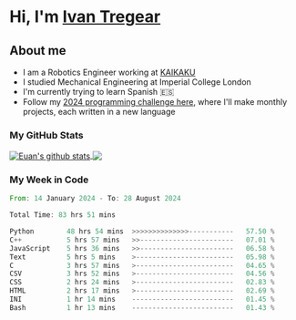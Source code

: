 # Hi, I'm [Ivan Tregear](https://www.linkedin.com/in/ivantregear/)

## About me

* I am a Robotics Engineer working at [KAIKAKU](https://github.com/KAIKAKU-AI)
* I studied Mechanical Engineering at Imperial College London
* I'm currently trying to learn Spanish :es:
* Follow my [2024 programming challenge here](https://github.com/ITregear?tab=repositories), where I'll make monthly projects, each written in a new language


### My GitHub Stats

<a href="#my-github-stats">
  <img align="center" src="https://github-readme-stats.vercel.app/api?username=itregear&count_private=true&show_icons=true&include_all_commits=true&theme=material-palenight" alt="Euan's github stats" />
</a>

<a href="#my-github-stats">
  <img align="center" src="https://github-readme-stats.vercel.app/api/top-langs/?username=itregear&layout=compact&theme=material-palenight" />
</a>

### My Week in Code
<!--START_SECTION:waka-->

```rust
From: 14 January 2024 - To: 28 August 2024

Total Time: 83 hrs 51 mins

Python        48 hrs 54 mins  >>>>>>>>>>>>>>-----------   57.50 %
C++           5 hrs 57 mins   >>-----------------------   07.01 %
JavaScript    5 hrs 36 mins   >>-----------------------   06.58 %
Text          5 hrs 5 mins    >------------------------   05.98 %
C             3 hrs 57 mins   >------------------------   04.65 %
CSV           3 hrs 52 mins   >------------------------   04.56 %
CSS           2 hrs 24 mins   >------------------------   02.83 %
HTML          2 hrs 17 mins   >------------------------   02.69 %
INI           1 hr 14 mins    -------------------------   01.45 %
Bash          1 hr 13 mins    -------------------------   01.43 %
```

<!--END_SECTION:waka-->
